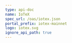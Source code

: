 ```yaml
---
type: api-doc
name: IoTeX
spec_url: /oas/iotex.json
portal_prefix: iotex-mainnet
logo: iotex.svg
ignore_api_path: true
---
```


